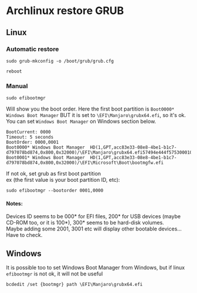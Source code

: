 # Archlinux restore GRUB
## Linux
### Automatic restore
```shell
sudo grub-mkconfig -o /boot/grub/grub.cfg
```
```shell
reboot
```
### Manual 
```shell
sudo efibootmgr
```
Will show you the boot order.
Here the first boot partition is `Boot0000* Windows Boot Manager` BUT it is set to `\EFI\Manjaro\grubx64.efi`, so it's ok.  
You can set `Windows Boot Manager` on Windows section below.
```shell
BootCurrent: 0000
Timeout: 5 seconds
BootOrder: 0000,0001
Boot0000* Windows Boot Manager  HD(1,GPT,acc83e33-08e8-4be1-b1c7-d797078bd874,0x800,0x32000)/\EFI\Manjaro\grubx64.efi57494e444f5753000100000088000000780000004200430044004f0042004a004500430054003d007b00390064006500610038003600320063002d0035006300640064002d0034006500370030002d0061006300630031002d006600330032006200330034003400640034003700390035007d00000061000100000010000000040000007fff0400
Boot0001* Windows Boot Manager  HD(1,GPT,acc83e33-08e8-4be1-b1c7-d797078bd874,0x800,0x32000)/\EFI\Microsoft\Boot\bootmgfw.efi
```
If not ok, set grub as first boot partition  
ex (the first value is your boot partition ID, etc):
```shell
sudo efibootmgr --bootorder 0001,0000
```
#### Notes:
Devices ID seems to be 000* for EFI files, 200* for USB devices (maybe CD-ROM too, or it is 100*), 300* seems to be hard-disk volumes.  
Maybe adding some 2001, 3001 etc will display other bootable devices... Have to check.
## Windows
It is possible too to set Windows Boot Manager from Windows, but if linux `efibootmgr` is not ok, it will not be useful
```shell
bcdedit /set {bootmgr} path \EFI\Manjaro\grubx64.efi
```
